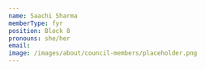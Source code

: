 ```yaml
---
name: Saachi Sharma
memberType: fyr
position: Block 8
pronouns: she/her
email: 
image: /images/about/council-members/placeholder.png
---
```

